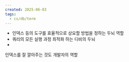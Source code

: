 ```yaml
---
created: 2025-06-03
tags:
  - cs/db/term
---
```

- 인덱스 등의 도구를 효율적으로 상요할 방법을 정하는 두뇌 역할
- 쿼리의 모든 실행 과정 최적화 하는 디비의 두뇌
- 
인덱스를 잘 깔아주는 것도 개발자의 역할